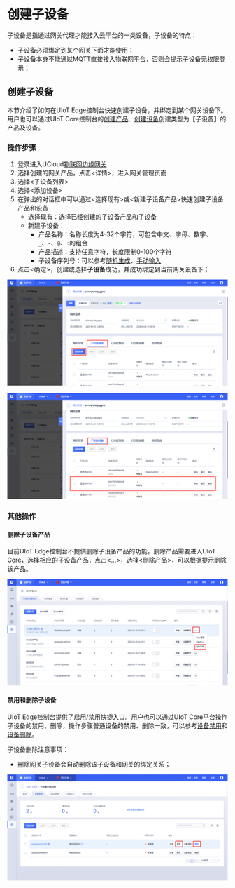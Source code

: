 # 创建子设备

子设备是指通过网关代理才能接入云平台的一类设备，子设备的特点：

- 子设备必须绑定到某个网关下面才能使用；
- 子设备本身不能通过MQTT直接接入物联网平台，否则会提示子设备无权限登录；

## 创建子设备

本节介绍了如何在UIoT Edge控制台快速创建子设备，并绑定到某个网关设备下。用户也可以通过UIoT Core控制台的[创建产品]()、[创建设备]()创建类型为【子设备】的产品及设备。

### 操作步骤 

1. 登录进入UCloud[物联网边缘网关](https://console.ucloud.cn/uiot_edge)
2. 选择创建的网关产品，点击<详情>，进入网关管理页面
3. 选择<子设备列表>
4. 选择<添加设备>
5. 在弹出的对话框中可以通过<选择现有>或<新建子设备产品>快速创建子设备产品和设备
   - 选择现有：选择已经创建的子设备产品和子设备
   - 新建子设备：
     - 产品名称：名称长度为4-32个字符，可包含中文、字母、数字、`_`、`-`、`@`、`:`的组合
     - 产品描述：支持任意字符，长度限制0-100个字符
     - 子设备序列号：可以参考[随机生成]()、[手动输入]()
6. 点击<确定>，创建或选择**子设备**成功，并成功绑定到当前网关设备下；

![添加子设备](../../images/添加子设备.png)

![子设备添加成功](../../images/子设备添加成功.png)

### 其他操作

#### 删除子设备产品

目前UIoT Edge控制台不提供删除子设备产品的功能，删除产品需要进入UIoT Core，选择相应的子设备产品，点击<...>，选择<删除产品>，可以根据提示删除该产品。

![删除网关子设备产品](../../images/删除网关子设备产品.png)

#### 禁用和删除子设备

UIoT Edge控制台提供了启用/禁用快捷入口。用户也可以通过UIoT Core平台操作子设备的禁用、删除，操作步骤普通设备的禁用、删除一致，可以参考[设备禁用]()和[设备删除]()。

子设备删除注意事项：

- 删除网关子设备会自动删除该子设备和网关的绑定关系；

![网关子设备设备的禁用和删除](../../images/网关子设备设备的禁用和删除.png)